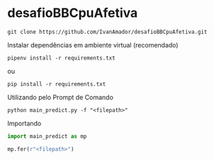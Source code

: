 # desafioBBCpuAfetiva






```
git clone https://github.com/IvanAmador/desafioBBCpuAfetiva.git
```
Instalar dependências em ambiente virtual (recomendado)

```
pipenv install -r requirements.txt
```

ou
```
pip install -r requirements.txt
```


Utilizando pelo Prompt de Comando
```
python main_predict.py -f "<filepath>"
```


Importando
```python
import main_predict as mp

mp.fer(r"<filepath>")
```



